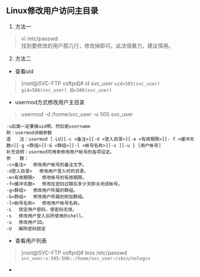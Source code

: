 
## Linux修改用户访问主目录
1. 方法一
> vi /etc/passwd
<br/>找到要修改的用户那几行，修改掉即可。此法很暴力，建议慎用。
2. 方法二
- 查看uid
> [root@SVC-FTP vsftpd]# id svc_user
`uid=505(svc_user) gid=506(svc_user) 组=506(svc_user)`
- usermod方式修改用户主目录
> usermod -d /home/svc_user -u 505 svc_user
```
-u后面一定要接uid啊，然后是username
附：usermod详细参数
语　　法：usermod [-LU][-c <备注>][-d <登入目录>][-e <有效期限>][- f <缓冲天数>][-g <群组>][-G <群组>][-l <帐号名称>][-s ][-u ] [用户帐号]
补充说明：usermod可用来修改用户帐号的各项设定。
参　　数：
-c<备注> 　修改用户帐号的备注文字。
-d登入目录> 　修改用户登入时的目录。
-e<有效期限> 　修改帐号的有效期限。
-f<缓冲天数> 　修改在密码过期后多少天即关闭该帐号。
-g<群组> 　修改用户所属的群组。
-G<群组> 　修改用户所属的附加群组。
-l<帐号名称> 　修改用户帐号名称。
-L 　锁定用户密码，使密码无效。
-s 　修改用户登入后所使用的shell。
-u 　修改用户ID。
-U 　解除密码锁定
```
- 查看用户列表
> [root@SVC-FTP vsftpd]# less /etc/passwd
`svc_user:x:505:506::/home/svc_user:/sbin/nologin`
- 

